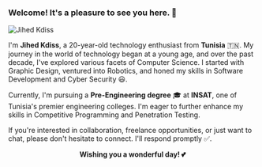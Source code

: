 ### Welcome! It's a pleasure to see you here. 🤩

![Jihed Kdiss](https://i.ibb.co/2nQSdYB/1728431201708.jpg)

I'm **Jihed Kdiss**, a 20-year-old technology enthusiast from **Tunisia** 🇹🇳. My journey in the world of technology began at a young age, and over the past decade, I've explored various facets of Computer Science. I started with Graphic Design, ventured into Robotics, and honed my skills in Software Development and Cyber Security 😃.

Currently, I'm pursuing a **Pre-Engineering degree** 🎓 at **INSAT**, one of Tunisia's premier engineering colleges. I'm eager to further enhance my skills in Competitive Programming and Penetration Testing.

If you're interested in collaboration, freelance opportunities, or just want to chat, please don't hesitate to connect. I'll respond promptly ✅.

<div align="center">
  <p><strong>Wishing you a wonderful day! 💕</strong></p>
  <!--<img src="https://github-readme-streak-stats.herokuapp.com?user=jihedkdiss&border_radius=12" alt="GitHub Streak Stats">-->
</div>
